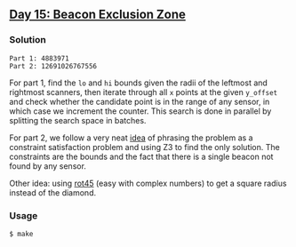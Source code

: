## [Day 15: Beacon Exclusion Zone](https://adventofcode.com/2022/day/15)

### Solution
```
Part 1: 4883971
Part 2: 12691026767556
```
For part 1, find the `lo` and `hi` bounds given the radii of the leftmost and rightmost scanners,
then iterate through all `x` points at the given `y_offset` and check whether the candidate point is
in the range of any sensor, in which case we increment the counter. This search is done in parallel by splitting
the search space in batches.

For part 2, we follow a very neat [idea][1] of phrasing the problem as
a constraint satisfaction problem and using Z3 to find the only solution.
The constraints are the bounds and the fact that there is a single beacon not found by any sensor.

Other idea: using [rot45][2] (easy with complex numbers) to get a square radius instead
of the diamond.

[1]: https://www.reddit.com/r/adventofcode/comments/zmcn64/comment/j0af5cy
[2]: https://www.reddit.com/r/adventofcode/comments/zmcn64/comment/j0ayws9

### Usage
```
$ make
```
